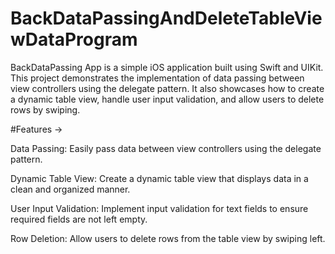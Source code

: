 # BackDataPassingAndDeleteTableViewDataProgram

 BackDataPassing App is a simple iOS application built using Swift and UIKit. This project demonstrates the implementation of data passing between view controllers using the delegate pattern. It also showcases how to create a dynamic table view, handle user input validation, and allow users to delete rows by swiping.

#Features ->

Data Passing: Easily pass data between view controllers using the delegate pattern.

Dynamic Table View: Create a dynamic table view that displays data in a clean and organized manner.

User Input Validation: Implement input validation for text fields to ensure required fields are not left empty.

Row Deletion: Allow users to delete rows from the table view by swiping left.



